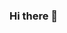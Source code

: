 ### Hi there 👋

<!--
**kavigayamini/kavigayamini** is a ✨ _special_ ✨ repository because its `README.md` (this file) appears on your GitHub profile.

Here are some ideas to get you started:

- 🔭 I’m currently an Computer Science undergraduate at Uva Wellassa University of Sri Lanka
- 🌱 I’m currently learning React and Nodejs...
- 📫 You can contact me at LinkedIn
-->
